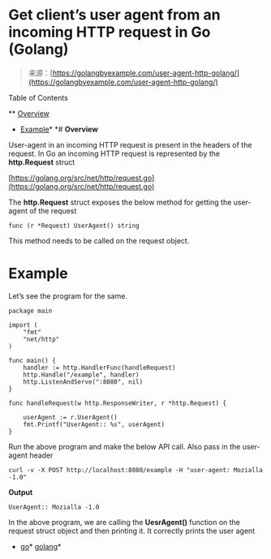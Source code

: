 <!--yml
category: 未分类
date: 2024-10-13 06:32:13
-->

# Get client’s user agent from an incoming HTTP request in Go (Golang)

> 来源：[https://golangbyexample.com/user-agent-http-golang/](https://golangbyexample.com/user-agent-http-golang/)

Table of Contents

 **   [Overview](#Overview "Overview")
*   [Example](#Example "Example")*  *# **Overview**

User-agent in an incoming HTTP request is present in the headers of the request. In Go an incoming HTTP request is represented by the **http.Request** struct

[https://golang.org/src/net/http/request.go](https://golang.org/src/net/http/request.go)

The **http.Request** struct exposes the below method for getting the user-agent of the request

```
func (r *Request) UserAgent() string
```

This method needs to be called on the request object.

# **Example**

Let’s see the program for the same.

```
package main

import (
	"fmt"
	"net/http"
)

func main() {
	handler := http.HandlerFunc(handleRequest)
	http.Handle("/example", handler)
	http.ListenAndServe(":8080", nil)
}

func handleRequest(w http.ResponseWriter, r *http.Request) {

	userAgent := r.UserAgent()
	fmt.Printf("UserAgent:: %s", userAgent)
}
```

Run the above program and make the below API call. Also pass in the user-agent header

```
curl -v -X POST http://localhost:8080/example -H "user-agent: Mozialla -1.0"
```

**Output**

```
UserAgent:: Mozialla -1.0
```

In the above program, we are calling the **UesrAgent()** function on the request struct object and then printing it. It correctly prints the user agent

*   [go](https://golangbyexample.com/tag/go/)*   [golang](https://golangbyexample.com/tag/golang/)*